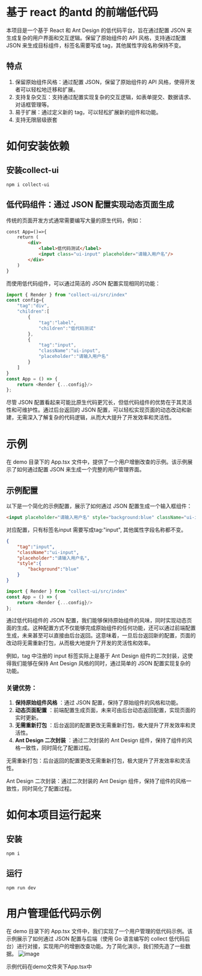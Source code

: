 # 基于 react 的antd 的前端低代码
本项目是一个基于 React 和 Ant Design 的低代码平台，旨在通过配置 JSON 来生成复杂的用户界面和交互逻辑。保留了原始组件的 API 风格，支持通过配置 JSON 来生成目标组件，标签名需要写成 tag，其他属性字段名称保持不变。
## 特点
  1. 保留原始组件风格：通过配置 JSON，保留了原始组件的 API 风格，使得开发者可以轻松地迁移和扩展。
  2. 支持复杂交互：支持通过配置实现复杂的交互逻辑，如表单提交、数据请求、对话框管理等。
  3. 易于扩展：通过定义新的 tag，可以轻松扩展新的组件和功能。
  4. 支持无限层级嵌套

# 如何安装依赖
## 安装collect-ui
```shell
npm i collect-ui
```
## 低代码组件：通过 JSON 配置实现动态页面生成
传统的页面开发方式通常需要编写大量的原生代码，例如：
```html
const App=()=>{
    return (
        <div>
            <label>低代码测试</label>
            <input class="ui-input" placeholder="请输入用户名"/>
        </div>
    )
}
```
而使用低代码组件，可以通过简洁的 JSON 配置实现相同的功能：
```javascript
import { Render } from "collect-ui/src/index"
const config={
    "tag":"div",
    "children":[
        {
            "tag":"label",
            "children":"低代码测试"
        },
        {
            "tag":"input",
            "className":"ui-input",
            "placeholder":"请输入用户名"
        }
    ]
}
const App = () => {
    return <Render {...config}/>
};
```
尽管 JSON 配置看起来可能比原生代码更冗长，但低代码组件的优势在于其灵活性和可维护性。通过后台返回的 JSON 配置，可以轻松实现页面的动态改动和新建，无需深入了解复杂的代码逻辑，从而大大提升了开发效率和灵活性。

# 示例
在 demo 目录下的 App.tsx 文件中，提供了一个用户增删改查的示例。该示例展示了如何通过配置 JSON 来生成一个完整的用户管理界面。

## 示例配置
以下是一个简化的示例配置，展示了如何通过 JSON 配置生成一个输入框组件：
```html
<input placeholder="请输入用户名" style="background:blue" className="ui-input"/>
```
对应配置，只有标签名input 需要写成tag:"input", 其他属性字段名称都不变。

```json
{
    "tag":"input",
    "className":"ui-input",
    "placeholder":"请输入用户名",
    "style":{
        "background":"blue"
    }
}
```
```javascript
import { Render } from "collect-ui/src/index"
const App = () => {
    return <Render {...config}/>
};

```
通过低代码组件的 JSON 配置，我们能够保持原始组件的风味，同时实现动态页面的生成。这种配置方式不仅能够完成原始组件的任何功能，还可以通过前端配置生成，未来甚至可以直接由后台返回。这意味着，一旦后台返回新的配置，页面的改动将无需重新打包，从而极大地提升了开发的灵活性和效率。

例如，tag 中注册的 input 标签实际上是基于 Ant Design 组件的二次封装，这使得我们能够在保持 Ant Design 风格的同时，通过简单的 JSON 配置实现复杂的功能。

### 关键优势：
   1. **保持原始组件风格** ：通过 JSON 配置，保持了原始组件的风格和功能。
   2. **动态页面配置** ：前端配置生成页面，未来可由后台动态返回配置，实现页面的实时更新。
   3. **无需重新打包** ：后台返回的配置更改无需重新打包，极大提升了开发效率和灵活性。
   4. **Ant Design 二次封装** ：通过二次封装的 Ant Design 组件，保持了组件的风格一致性，同时简化了配置过程。

无需重新打包：后台返回的配置更改无需重新打包，极大提升了开发效率和灵活性。

Ant Design 二次封装：通过二次封装的 Ant Design 组件，保持了组件的风格一致性，同时简化了配置过程。
# 如何本项目运行起来
## 安装
```shell
npm i
```
## 运行
``` shell
npm run dev
```


# 用户管理低代码示例
在 demo 目录下的 App.tsx 文件中，我们实现了一个用户管理的低代码示例。该示例展示了如何通过 JSON 配置与后端（使用 Go 语言编写的 collect 低代码后台）进行对接，实现用户的增删改查功能。为了简化演示，我们预先造了一些数据。
![image](https://github.com/user-attachments/assets/b2cee440-b930-45d1-bc7e-a12b03684379)

示例代码在demo文件夹下App.tsx中
